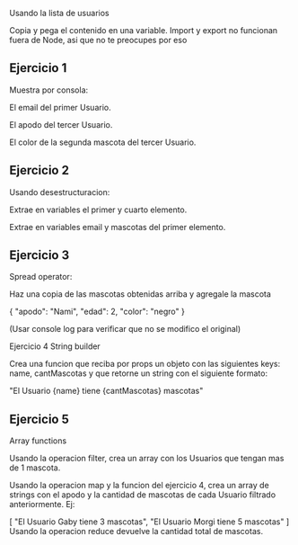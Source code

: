 Usando la lista de usuarios

Copia y pega el contenido en una variable. Import y export no funcionan fuera de Node, asi que no te preocupes por eso

## Ejercicio 1

Muestra por consola:

El email del primer Usuario.

El apodo del tercer Usuario.

El color de la segunda mascota del tercer Usuario.

## Ejercicio 2

Usando desestructuracion:

Extrae en variables el primer y cuarto elemento.

Extrae en variables email y mascotas del primer elemento.

## Ejercicio 3

Spread operator:

Haz una copia de las mascotas obtenidas arriba y agregale la mascota

{ "apodo": "Nami", "edad": 2, "color": "negro" }

(Usar console log para verificar que no se modifico el original)

Ejercicio 4
String builder

Crea una funcion que reciba por props un objeto con las siguientes keys: name, cantMascotas y que retorne un string con el siguiente formato:

"El Usuario {name} tiene {cantMascotas} mascotas"

## Ejercicio 5

Array functions

Usando la operacion filter, crea un array con los Usuarios que tengan mas de 1 mascota.

Usando la operacion map y la funcion del ejercicio 4, crea un array de strings con el apodo y la cantidad de mascotas de cada Usuario filtrado anteriormente. Ej:

[
"El Usuario Gaby tiene 3 mascotas",
"El Usuario Morgi tiene 5 mascotas"
]
Usando la operacion reduce devuelve la cantidad total de mascotas.
